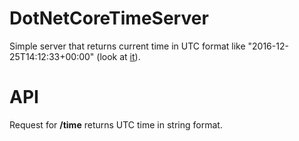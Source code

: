 # DotNetCoreTimeServer
Simple server that returns current time in UTC format like "2016-12-25T14:12:33+00:00" (look at [it](http://www.timeapi.org/utc/now)).

# API
Request for **/time** returns UTC time in string format.

